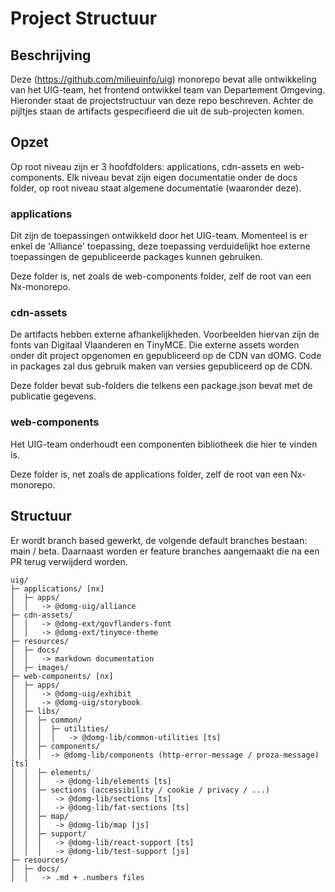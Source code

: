 # Project Structuur

## Beschrijving

Deze (https://github.com/milieuinfo/uig) monorepo bevat alle ontwikkeling van het UIG-team, het frontend ontwikkel
team van Departement Omgeving. Hieronder staat de projectstructuur van deze repo beschreven. Achter de pijltjes
staan de artifacts gespecifieerd die uit de sub-projecten komen.

## Opzet

Op root niveau zijn er 3 hoofdfolders: applications, cdn-assets en web-components. Elk niveau bevat zijn eigen
documentatie onder de docs folder, op root niveau staat algemene documentatie (waaronder deze).

### applications

Dit zijn de toepassingen ontwikkeld door het UIG-team. Momenteel is er enkel de 'Alliance' toepassing, deze toepassing
verduidelijkt hoe externe toepassingen de gepubliceerde packages kunnen gebruiken.

Deze folder is, net zoals de web-components folder, zelf de root van een Nx-monorepo.

### cdn-assets

De artifacts hebben externe afhankelijkheden. Voorbeelden hiervan zijn de fonts van Digitaal Vlaanderen en TinyMCE.
Die externe assets worden onder dit project opgenomen en gepubliceerd op de CDN van dOMG. Code in packages zal dus
gebruik maken van versies gepubliceerd op de CDN.

Deze folder bevat sub-folders die telkens een package.json bevat met de publicatie gegevens.

### web-components

Het UIG-team onderhoudt een componenten bibliotheek die hier te vinden is.

Deze folder is, net zoals de applications folder, zelf de root van een Nx-monorepo.

## Structuur

Er wordt branch based gewerkt, de volgende default branches bestaan: main / beta.
Daarnaast worden er feature branches aangemaakt die na een PR terug verwijderd worden.

```
uig/
├─ applications/ [nx]
│  ├─ apps/
│  │   -> @domg-uig/alliance
├─ cdn-assets/
│  │   -> @domg-ext/govflanders-font
│  │   -> @domg-ext/tinymce-theme
├─ resources/
│  ├─ docs/
│  │   -> markdown documentation 
│  ├─ images/
├─ web-components/ [nx]
│  ├─ apps/
│  │   -> @domg-uig/exhibit
│  │   -> @domg-uig/storybook
│  ├─ libs/
│  │  ├─ common/
│  │  │  ├─ utilities/
│  │  │  │   -> @domg-lib/common-utilities [ts]
│  │  ├─ components/
│  │  │  -> @domg-lib/components (http-error-message / proza-message) [ts]
│  │  ├─ elements/
│  │  │   -> @domg-lib/elements [ts]
│  │  ├─ sections (accessibility / cookie / privacy / ...)
│  │  │   -> @domg-lib/sections [ts]
│  │  │   -> @domg-lib/fat-sections [ts]
│  │  ├─ map/
│  │  │   -> @domg-lib/map [js]
│  │  ├─ support/
│  │  │   -> @domg-lib/react-support [ts]
│  │  │   -> @domg-lib/test-support [js]
├─ resources/
│  ├─ docs/
│  │   -> .md + .numbers files
```
